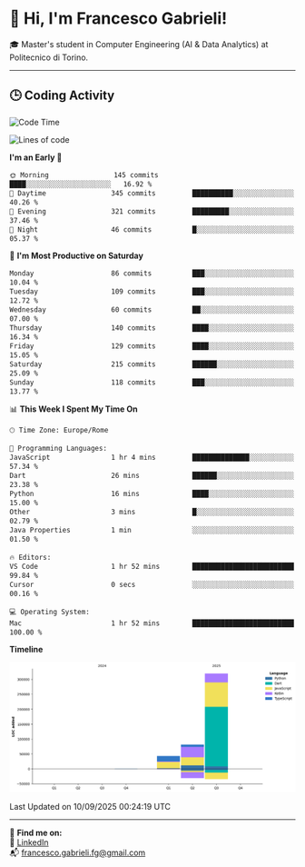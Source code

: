 # 👋 Hi, I'm Francesco Gabrieli!

🎓 Master's student in Computer Engineering (AI & Data Analytics) at Politecnico di Torino.  

---

## 🕒 Coding Activity

<!--START_SECTION:waka-->
![Code Time](http://img.shields.io/badge/Code%20Time-132%20hrs%2026%20mins-blue)

![Lines of code](https://img.shields.io/badge/From%20Hello%20World%20I%27ve%20Written-444.5%20thousand%20lines%20of%20code-blue)

**I'm an Early 🐤** 

```text
🌞 Morning                145 commits         ████░░░░░░░░░░░░░░░░░░░░░   16.92 % 
🌆 Daytime                345 commits         ██████████░░░░░░░░░░░░░░░   40.26 % 
🌃 Evening                321 commits         █████████░░░░░░░░░░░░░░░░   37.46 % 
🌙 Night                  46 commits          █░░░░░░░░░░░░░░░░░░░░░░░░   05.37 % 
```
📅 **I'm Most Productive on Saturday** 

```text
Monday                   86 commits          ███░░░░░░░░░░░░░░░░░░░░░░   10.04 % 
Tuesday                  109 commits         ███░░░░░░░░░░░░░░░░░░░░░░   12.72 % 
Wednesday                60 commits          ██░░░░░░░░░░░░░░░░░░░░░░░   07.00 % 
Thursday                 140 commits         ████░░░░░░░░░░░░░░░░░░░░░   16.34 % 
Friday                   129 commits         ████░░░░░░░░░░░░░░░░░░░░░   15.05 % 
Saturday                 215 commits         ██████░░░░░░░░░░░░░░░░░░░   25.09 % 
Sunday                   118 commits         ███░░░░░░░░░░░░░░░░░░░░░░   13.77 % 
```


📊 **This Week I Spent My Time On** 

```text
🕑︎ Time Zone: Europe/Rome

💬 Programming Languages: 
JavaScript               1 hr 4 mins         ██████████████░░░░░░░░░░░   57.34 % 
Dart                     26 mins             ██████░░░░░░░░░░░░░░░░░░░   23.38 % 
Python                   16 mins             ████░░░░░░░░░░░░░░░░░░░░░   15.00 % 
Other                    3 mins              █░░░░░░░░░░░░░░░░░░░░░░░░   02.79 % 
Java Properties          1 min               ░░░░░░░░░░░░░░░░░░░░░░░░░   01.50 % 

🔥 Editors: 
VS Code                  1 hr 52 mins        █████████████████████████   99.84 % 
Cursor                   0 secs              ░░░░░░░░░░░░░░░░░░░░░░░░░   00.16 % 

💻 Operating System: 
Mac                      1 hr 52 mins        █████████████████████████   100.00 % 
```

**Timeline**

![Lines of Code chart](https://raw.githubusercontent.com/francescogabrieli/francescogabrieli/main/assets/bar_graph.png)


 Last Updated on 10/09/2025 00:24:19 UTC
<!--END_SECTION:waka-->


---



🔗 **Find me on:**  
💼 [LinkedIn](https://www.linkedin.com/in/francesco-gabrieli)  
📬 francesco.gabrieli.fg@gmail.com  




